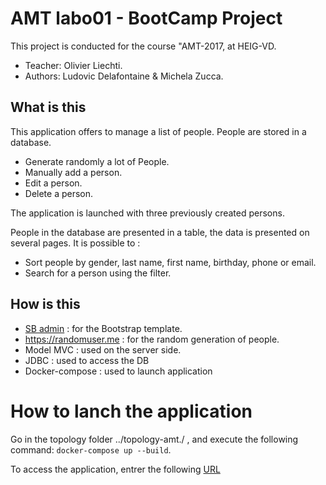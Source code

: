 # AMT labo01 - BootCamp Project

This project is conducted for the course "AMT-2017, at HEIG-VD.

* Teacher: Olivier Liechti.
* Authors: Ludovic Delafontaine & Michela Zucca.

## What is this
This application offers to manage a list of people. People are stored in a database.

* Generate randomly a lot of People.
* Manually add a person.
* Edit a person.
* Delete a person.

The application is launched with three previously created persons. 

People in the database are presented in a table, the data is presented on several pages. It is possible to :
* Sort people by gender, last name, first name, birthday, phone or email. 
* Search for a person using the filter.

## How is this
  * <a href="https://startbootstrap.com/template-overviews/sb-admin/">SB admin</a> : for the Bootstrap template.
  * <a href="https://randomuser.me/api/?inc=gender,name,dob,email,phone&results=">https://randomuser.me</a> : for the random
 generation of people.
  * Model MVC : used on the server side.
  * JDBC : used to access the DB
  * Docker-compose : used to launch application
  
# How to lanch the application
Go in the topology folder ../topology-amt./ , and execute the following command: ```docker-compose up --build```.

To access the application, entrer the following <a href="http://localhost:9090/AMTPeopleManager-1.0-SNAPSHOT/people-list">URL</a>
